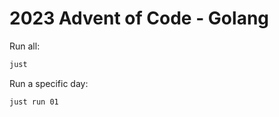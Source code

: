 # 2023 Advent of Code - Golang 

Run all:

```bash
just
```

Run a specific day:
```bash
just run 01
```


